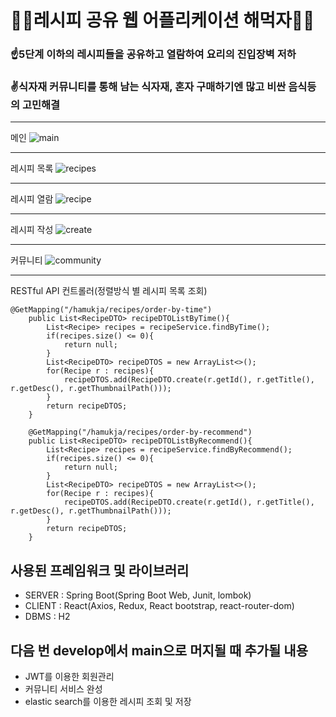 # 👨‍🍳레시피 공유 웹 어플리케이션 해먹자👩‍🍳

### ☝5단계 이하의 레시피들을 공유하고 열람하여 요리의 진입장벽 저하
### ✌식자재 커뮤니티를 통해 남는 식자재, 혼자 구매하기엔 많고 비싼 음식등의 고민해결

---
메인
![main](https://user-images.githubusercontent.com/55526071/177815708-4e97dc1f-6572-47ce-a339-122139b7e7d6.png)

---
레시피 목록
![recipes](https://user-images.githubusercontent.com/55526071/177815812-0f73f43a-02cd-4c23-bf93-2ef60815daa2.png)

---
레시피 열람
![recipe](https://user-images.githubusercontent.com/55526071/177815883-b4c6444c-7ab6-427d-957d-c573da89daaf.png)

---
레시피 작성
![create](https://user-images.githubusercontent.com/55526071/177815959-93104364-eb61-4ef7-9a52-6daaf44b0374.png)

---
커뮤니티
![community](https://user-images.githubusercontent.com/55526071/177816012-80de03f9-cae8-4f50-9323-31d315b6442b.png)

---
RESTful API 컨트롤러(정렬방식 별 레시피 목록 조회)
```
@GetMapping("/hamukja/recipes/order-by-time")
    public List<RecipeDTO> recipeDTOListByTime(){
        List<Recipe> recipes = recipeService.findByTime();
        if(recipes.size() <= 0){
            return null;
        }
        List<RecipeDTO> recipeDTOS = new ArrayList<>();
        for(Recipe r : recipes){
            recipeDTOS.add(RecipeDTO.create(r.getId(), r.getTitle(), r.getDesc(), r.getThumbnailPath()));
        }
        return recipeDTOS;
    }

    @GetMapping("/hamukja/recipes/order-by-recommend")
    public List<RecipeDTO> recipeDTOListByRecommend(){
        List<Recipe> recipes = recipeService.findByRecommend();
        if(recipes.size() <= 0){
            return null;
        }
        List<RecipeDTO> recipeDTOS = new ArrayList<>();
        for(Recipe r : recipes){
            recipeDTOS.add(RecipeDTO.create(r.getId(), r.getTitle(), r.getDesc(), r.getThumbnailPath()));
        }
        return recipeDTOS;
    }
```
## 사용된 프레임워크 및 라이브러리
* SERVER : Spring Boot(Spring Boot Web, Junit, lombok)
* CLIENT : React(Axios, Redux, React bootstrap, react-router-dom)
* DBMS : H2

## 다음 번 develop에서 main으로 머지될 때 추가될 내용
* JWT를 이용한 회원관리
* 커뮤니티 서비스 완성
* elastic search를 이용한 레시피 조회 및 저장

